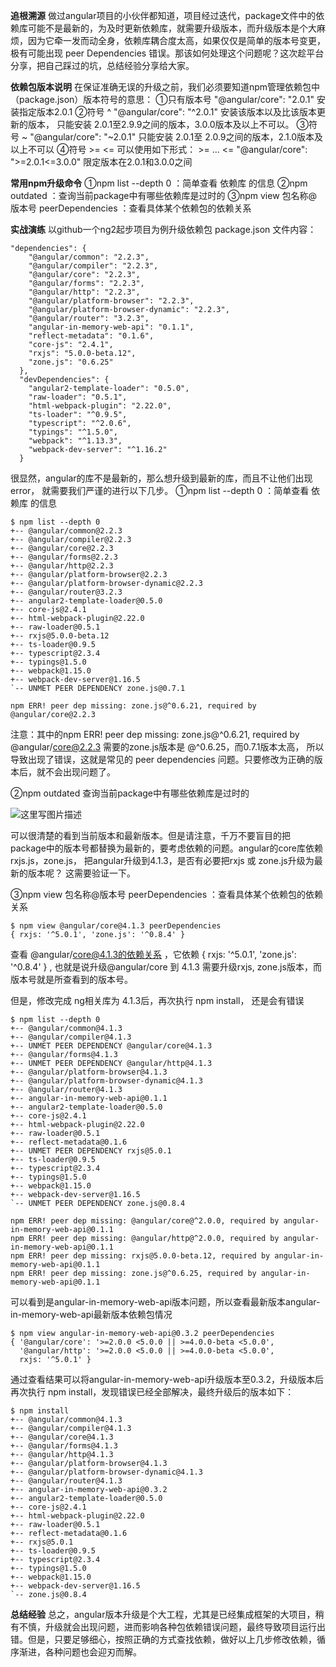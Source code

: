 **追根溯源**
做过angular项目的小伙伴都知道，项目经过迭代，package文件中的依赖库可能不是最新的，为及时更新依赖库，就需要升级版本，而升级版本是个大麻烦，因为它牵一发而动全身，依赖库耦合度太高，如果仅仅是简单的版本号变更，极有可能出现 peer Dependencies 错误。那该如何处理这个问题呢？这次趁平台分享，把自己踩过的坑，总结经验分享给大家。

**依赖包版本说明**
在保证准确无误的升级之前，我们必须要知道npm管理依赖包中（package.json）版本符号的意思：
①只有版本号
"@angular/core": "2.0.1" 
安装指定版本2.0.1
②符号 ^
 "@angular/core": "^2.0.1"
 安装该版本以及比该版本更新的版本， 只能安装 2.0.1至2.9.9之间的版本，3.0.0版本及以上不可以。
③符号 ~
"@angular/core": "~2.0.1"
只能安装 2.0.1至 2.0.9之间的版本，2.1.0版本及以上不可以
④符号 >=   <=
可以使用如下形式： >= ... <=
"@angular/core": ">=2.0.1<=3.0.0"
限定版本在2.0.1和3.0.0之间

**常用npm升级命令**
①npm list --depth 0 ：简单查看 依赖库 的信息
②npm outdated ：查询当前package中有哪些依赖库是过时的
③npm view 包名称@版本号 peerDependencies ：查看具体某个依赖包的依赖关系

**实战演练**
以github一个ng2起步项目为例升级依赖包
package.json 文件内容：
```
"dependencies": {
    "@angular/common": "2.2.3",
    "@angular/compiler": "2.2.3",
    "@angular/core": "2.2.3",
    "@angular/forms": "2.2.3",
    "@angular/http": "2.2.3",
    "@angular/platform-browser": "2.2.3",
    "@angular/platform-browser-dynamic": "2.2.3",
    "@angular/router": "3.2.3",
    "angular-in-memory-web-api": "0.1.1",
    "reflect-metadata": "0.1.6",
    "core-js": "2.4.1",
    "rxjs": "5.0.0-beta.12",
    "zone.js": "0.6.25"
  },
  "devDependencies": {
    "angular2-template-loader": "0.5.0",
    "raw-loader": "0.5.1",
    "html-webpack-plugin": "2.22.0",
    "ts-loader": "^0.9.5",
    "typescript": "^2.0.6",
    "typings": "^1.5.0",
    "webpack": "^1.13.3",
    "webpack-dev-server": "^1.16.2"
  }
```
很显然，angular的库不是最新的，那么想升级到最新的库，而且不让他们出现error， 就需要我们严谨的进行以下几步。
①npm list --depth 0 ：简单查看 依赖库 的信息
```
$ npm list --depth 0
+-- @angular/common@2.2.3
+-- @angular/compiler@2.2.3
+-- @angular/core@2.2.3
+-- @angular/forms@2.2.3
+-- @angular/http@2.2.3
+-- @angular/platform-browser@2.2.3
+-- @angular/platform-browser-dynamic@2.2.3
+-- @angular/router@3.2.3
+-- angular2-template-loader@0.5.0
+-- core-js@2.4.1
+-- html-webpack-plugin@2.22.0
+-- raw-loader@0.5.1
+-- rxjs@5.0.0-beta.12
+-- ts-loader@0.9.5
+-- typescript@2.3.4
+-- typings@1.5.0
+-- webpack@1.15.0
+-- webpack-dev-server@1.16.5
`-- UNMET PEER DEPENDENCY zone.js@0.7.1

npm ERR! peer dep missing: zone.js@^0.6.21, required by @angular/core@2.2.3

```
注意：其中的npm ERR! peer dep missing: zone.js@^0.6.21, required by @angular/core@2.2.3 需要的zone.js版本是 @^0.6.25，而0.7.1版本太高， 所以导致出现了错误，这就是常见的 peer dependencies 问题。只要修改为正确的版本后，就不会出现问题了。

②npm outdated 查询当前package中有哪些依赖库是过时的

![这里写图片描述](http://img.blog.csdn.net/20170601093133791?watermark/2/text/aHR0cDovL2Jsb2cuY3Nkbi5uZXQvcXFfMjQ5NTY1MTU=/font/5a6L5L2T/fontsize/400/fill/I0JBQkFCMA==/dissolve/70/gravity/SouthEast)

可以很清楚的看到当前版本和最新版本。但是请注意，千万不要盲目的把package中的版本号都替换为最新的，要考虑依赖的问题。angular的core库依赖rxjs.js，zone.js， 把angular升级到4.1.3，是否有必要把rxjs 或 zone.js升级为最新的版本呢？ 这需要验证一下。

③npm view 包名称@版本号 peerDependencies ：查看具体某个依赖包的依赖关系

```
$ npm view @angular/core@4.1.3 peerDependencies
{ rxjs: '^5.0.1', 'zone.js': '^0.8.4' }
```
查看 @angular/core@4.1.3的依赖关系 ，它依赖 { rxjs: '^5.0.1', 'zone.js': '^0.8.4' } , 也就是说升级@angular/core 到 4.1.3 需要升级rxjs, zone.js版本，而版本号就是所查看到的版本号。

但是，修改完成 ng相关库为 4.1.3后，再次执行 npm install， 还是会有错误
```
$ npm list --depth 0
+-- @angular/common@4.1.3
+-- @angular/compiler@4.1.3
+-- UNMET PEER DEPENDENCY @angular/core@4.1.3
+-- @angular/forms@4.1.3
+-- UNMET PEER DEPENDENCY @angular/http@4.1.3
+-- @angular/platform-browser@4.1.3
+-- @angular/platform-browser-dynamic@4.1.3
+-- @angular/router@4.1.3
+-- angular-in-memory-web-api@0.1.1
+-- angular2-template-loader@0.5.0
+-- core-js@2.4.1
+-- html-webpack-plugin@2.22.0
+-- raw-loader@0.5.1
+-- reflect-metadata@0.1.6
+-- UNMET PEER DEPENDENCY rxjs@5.0.1
+-- ts-loader@0.9.5
+-- typescript@2.3.4
+-- typings@1.5.0
+-- webpack@1.15.0
+-- webpack-dev-server@1.16.5
`-- UNMET PEER DEPENDENCY zone.js@0.8.4

npm ERR! peer dep missing: @angular/core@^2.0.0, required by angular-in-memory-web-api@0.1.1
npm ERR! peer dep missing: @angular/http@^2.0.0, required by angular-in-memory-web-api@0.1.1
npm ERR! peer dep missing: rxjs@5.0.0-beta.12, required by angular-in-memory-web-api@0.1.1
npm ERR! peer dep missing: zone.js@^0.6.25, required by angular-in-memory-web-api@0.1.1
```
可以看到是angular-in-memory-web-api版本问题，所以查看最新版本angular-in-memory-web-api最新版本依赖包情况
```
$ npm view angular-in-memory-web-api@0.3.2 peerDependencies
{ '@angular/core': '>=2.0.0 <5.0.0 || >=4.0.0-beta <5.0.0',
  '@angular/http': '>=2.0.0 <5.0.0 || >=4.0.0-beta <5.0.0',
  rxjs: '^5.0.1' }
```
通过查看结果可以将angular-in-memory-web-api升级版本至0.3.2，升级版本后再次执行 npm install，发现错误已经全部解决，最终升级后的版本如下：

```
$ npm install
+-- @angular/common@4.1.3
+-- @angular/compiler@4.1.3
+-- @angular/core@4.1.3
+-- @angular/forms@4.1.3
+-- @angular/http@4.1.3
+-- @angular/platform-browser@4.1.3
+-- @angular/platform-browser-dynamic@4.1.3
+-- @angular/router@4.1.3
+-- angular-in-memory-web-api@0.3.2
+-- angular2-template-loader@0.5.0
+-- core-js@2.4.1
+-- html-webpack-plugin@2.22.0
+-- raw-loader@0.5.1
+-- reflect-metadata@0.1.6
+-- rxjs@5.0.1
+-- ts-loader@0.9.5
+-- typescript@2.3.4
+-- typings@1.5.0
+-- webpack@1.15.0
+-- webpack-dev-server@1.16.5
`-- zone.js@0.8.4
```
**总结经验**
总之，angular版本升级是个大工程，尤其是已经集成框架的大项目，稍有不慎，升级就会出现问题，进而影响各种包依赖错误问题，最终导致项目运行出错。但是，只要足够细心，按照正确的方式查找依赖，做好以上几步修改依赖，循序渐进，各种问题也会迎刃而解。


